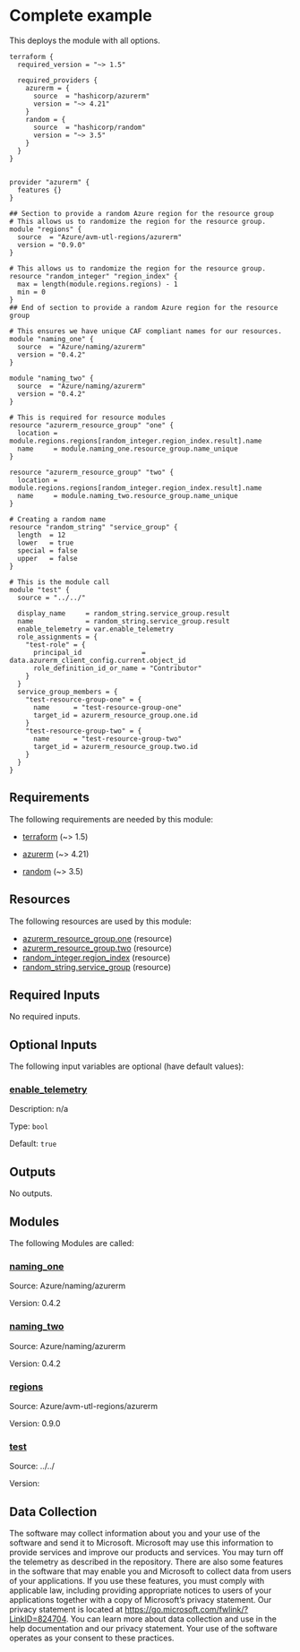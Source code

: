<!-- BEGIN_TF_DOCS -->
<!-- Code generated by terraform-docs. DO NOT EDIT. -->
# Complete example

This deploys the module with all options.

```hcl
terraform {
  required_version = "~> 1.5"

  required_providers {
    azurerm = {
      source  = "hashicorp/azurerm"
      version = "~> 4.21"
    }
    random = {
      source  = "hashicorp/random"
      version = "~> 3.5"
    }
  }
}


provider "azurerm" {
  features {}
}

## Section to provide a random Azure region for the resource group
# This allows us to randomize the region for the resource group.
module "regions" {
  source  = "Azure/avm-utl-regions/azurerm"
  version = "0.9.0"
}

# This allows us to randomize the region for the resource group.
resource "random_integer" "region_index" {
  max = length(module.regions.regions) - 1
  min = 0
}
## End of section to provide a random Azure region for the resource group

# This ensures we have unique CAF compliant names for our resources.
module "naming_one" {
  source  = "Azure/naming/azurerm"
  version = "0.4.2"
}

module "naming_two" {
  source  = "Azure/naming/azurerm"
  version = "0.4.2"
}

# This is required for resource modules
resource "azurerm_resource_group" "one" {
  location = module.regions.regions[random_integer.region_index.result].name
  name     = module.naming_one.resource_group.name_unique
}

resource "azurerm_resource_group" "two" {
  location = module.regions.regions[random_integer.region_index.result].name
  name     = module.naming_two.resource_group.name_unique
}

# Creating a random name
resource "random_string" "service_group" {
  length  = 12
  lower   = true
  special = false
  upper   = false
}

# This is the module call
module "test" {
  source = "../../"

  display_name     = random_string.service_group.result
  name             = random_string.service_group.result
  enable_telemetry = var.enable_telemetry
  role_assignments = {
    "test-role" = {
      principal_id               = data.azurerm_client_config.current.object_id
      role_definition_id_or_name = "Contributor"
    }
  }
  service_group_members = {
    "test-resource-group-one" = {
      name      = "test-resource-group-one"
      target_id = azurerm_resource_group.one.id
    }
    "test-resource-group-two" = {
      name      = "test-resource-group-two"
      target_id = azurerm_resource_group.two.id
    }
  }
}
```

<!-- markdownlint-disable MD033 -->
## Requirements

The following requirements are needed by this module:

- <a name="requirement_terraform"></a> [terraform](#requirement\_terraform) (~> 1.5)

- <a name="requirement_azurerm"></a> [azurerm](#requirement\_azurerm) (~> 4.21)

- <a name="requirement_random"></a> [random](#requirement\_random) (~> 3.5)

## Resources

The following resources are used by this module:

- [azurerm_resource_group.one](https://registry.terraform.io/providers/hashicorp/azurerm/latest/docs/resources/resource_group) (resource)
- [azurerm_resource_group.two](https://registry.terraform.io/providers/hashicorp/azurerm/latest/docs/resources/resource_group) (resource)
- [random_integer.region_index](https://registry.terraform.io/providers/hashicorp/random/latest/docs/resources/integer) (resource)
- [random_string.service_group](https://registry.terraform.io/providers/hashicorp/random/latest/docs/resources/string) (resource)

<!-- markdownlint-disable MD013 -->
## Required Inputs

No required inputs.

## Optional Inputs

The following input variables are optional (have default values):

### <a name="input_enable_telemetry"></a> [enable\_telemetry](#input\_enable\_telemetry)

Description: n/a

Type: `bool`

Default: `true`

## Outputs

No outputs.

## Modules

The following Modules are called:

### <a name="module_naming_one"></a> [naming\_one](#module\_naming\_one)

Source: Azure/naming/azurerm

Version: 0.4.2

### <a name="module_naming_two"></a> [naming\_two](#module\_naming\_two)

Source: Azure/naming/azurerm

Version: 0.4.2

### <a name="module_regions"></a> [regions](#module\_regions)

Source: Azure/avm-utl-regions/azurerm

Version: 0.9.0

### <a name="module_test"></a> [test](#module\_test)

Source: ../../

Version:

<!-- markdownlint-disable-next-line MD041 -->
## Data Collection

The software may collect information about you and your use of the software and send it to Microsoft. Microsoft may use this information to provide services and improve our products and services. You may turn off the telemetry as described in the repository. There are also some features in the software that may enable you and Microsoft to collect data from users of your applications. If you use these features, you must comply with applicable law, including providing appropriate notices to users of your applications together with a copy of Microsoft’s privacy statement. Our privacy statement is located at <https://go.microsoft.com/fwlink/?LinkID=824704>. You can learn more about data collection and use in the help documentation and our privacy statement. Your use of the software operates as your consent to these practices.
<!-- END_TF_DOCS -->